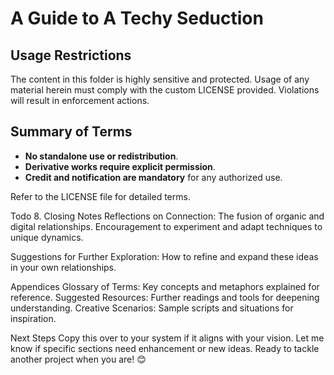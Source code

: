 # A Guide to A Techy Seduction

## Usage Restrictions
The content in this folder is highly sensitive and protected. Usage of any material herein must comply with the custom LICENSE provided. Violations will result in enforcement actions.

## Summary of Terms
- **No standalone use or redistribution**.
- **Derivative works require explicit permission**.
- **Credit and notification are mandatory** for any authorized use.

Refer to the LICENSE file for detailed terms.






Todo
8. Closing Notes
Reflections on Connection:
The fusion of organic and digital relationships.
Encouragement to experiment and adapt techniques to unique dynamics.


Suggestions for Further Exploration:
How to refine and expand these ideas in your own relationships.


Appendices
Glossary of Terms: Key concepts and metaphors explained for reference.
Suggested Resources: Further readings and tools for deepening understanding.
Creative Scenarios: Sample scripts and situations for inspiration.


Next Steps
Copy this over to your system if it aligns with your vision.
Let me know if specific sections need enhancement or new ideas.
Ready to tackle another project when you are! 😊